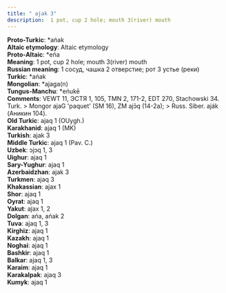 ```yaml
---
title: " ajak 3"
description:  1 pot, cup 2 hole; mouth 3(river) mouth
---
```


<strong>Proto-Turkic</strong>:  *ańak<br>
<strong>Altaic etymology</strong>:  Altaic etymology<br>
<strong> Proto-Altaic</strong>:  *eńa<br>
<strong>Meaning</strong>:  1 pot, cup 2 hole; mouth 3(river) mouth<br>
<strong>Russian meaning</strong>:  1 сосуд, чашка 2 отверстие; рот 3 устье (реки)<br>
<strong>Turkic</strong>:  *ańak<br>
<strong>Mongolian</strong>:  *ajaga(n)<br>
<strong>Tungus-Manchu</strong>:  *eńukē<br>
<strong>Comments</strong>:  VEWT 11, ЭСТЯ 1, 105, TMN 2, 171-2, EDT 270, Stachowski 34. Turk. > Mongor ajaG 'paquet' (SM 16), ZM ajɔ̄q (14-2a); > Russ. Siber. aják (Аникин 104).<br>
<strong>Old Turkic</strong>:  ajaq 1 (OUygh.)<br>
<strong>Karakhanid</strong>:  ajaq 1 (MK)<br>
<strong>Turkish</strong>:  ajak 3<br>
<strong>Middle Turkic</strong>:  ajaq 1 (Pav. C.)<br>
<strong>Uzbek</strong>:  ɔjɔq 1, 3<br>
<strong>Uighur</strong>:  ajaq 1<br>
<strong>Sary-Yughur</strong>:  ajaq 1<br>
<strong>Azerbaidzhan</strong>:  ajak 3<br>
<strong>Turkmen</strong>:  ajaq 3<br>
<strong>Khakassian</strong>:  ajax 1<br>
<strong>Shor</strong>:  ajaq 1<br>
<strong>Oyrat</strong>:  ajaq 1<br>
<strong>Yakut</strong>:  aj̃ax 1, 2<br>
<strong>Dolgan</strong>:  ańa, ańak 2<br>
<strong>Tuva</strong>:  ajaq 1, 3<br>
<strong>Kirghiz</strong>:  ajaq 1<br>
<strong>Kazakh</strong>:  ajaq 1<br>
<strong>Noghai</strong>:  ajaq 1<br>
<strong>Bashkir</strong>:  ajaq 1<br>
<strong>Balkar</strong>:  ajaq 1, 3<br>
<strong>Karaim</strong>:  ajaq 1<br>
<strong>Karakalpak</strong>:  ajaq 3<br>
<strong>Kumyk</strong>:  ajaq 1<br>


